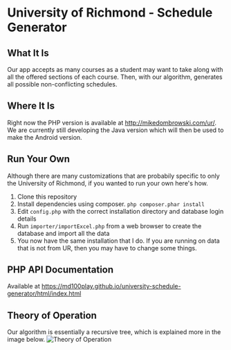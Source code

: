 # University of Richmond - Schedule Generator

## What It Is
Our app accepts as many courses as a student may want to take along with all the offered sections of each course.  Then, with
our algorithm, generates all possible non-conflicting schedules.

## Where It Is
Right now the PHP version is available at http://mikedombrowski.com/ur/.
We are currently still developing the Java version which will then be used to make the Android version.

## Run Your Own
Although there are many customizations that are probabily specific to only the University of Richmond, if you wanted to run your own here's how.
1. Clone this repository
2. Install dependencies using composer. `php composer.phar install`
3. Edit `config.php` with the correct installation directory and database login details
4. Run `importer/importExcel.php` from a web browser to create the database and import all the data
5. You now have the same installation that I do. If you are running on data that is not from UR, then you may have to change some things.

## PHP API Documentation
Available at https://md100play.github.io/university-schedule-generator/html/index.html

## Theory of Operation
Our algorithm is essentially a recursive tree, which is explained more in the image below.
![Theory of Operation](http://mikedombrowski.com/wp-content/uploads/2015/10/illustration.png)

